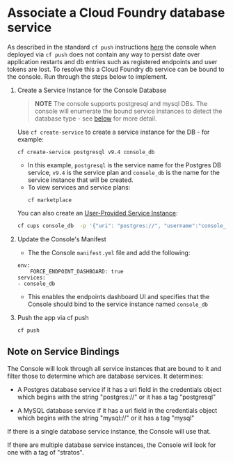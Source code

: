 # Associate a Cloud Foundry database service

As described in the standard `cf push` instructions [here](../README.md) the console when deployed via `cf push`
 does not contain any way to persist date over application restarts and db entries such as registered endpoints
 and user tokens are lost. To resolve this a Cloud Foundry db service can be bound to the console. Run through 
 the steps below to implement.

1. Create a Service Instance for the Console Database

    > **NOTE** The console supports postgresql and mysql DBs. The console will enumerate the bound service instances to detect the database type - see  [below](#note-on-service-bindings) for more detail.

    Use `cf create-service` to create a service instance for the DB - for example:
    ```
    cf create-service postgresql v9.4 console_db
    ```
    * In this example, `postgresql` is the service name for the Postgres DB service, `v9.4` is the service plan and `console_db` is the name for the service instance that will be created. 
    * To view services and service plans:
      ```
      cf marketplace
      ```

    You can also create an [User-Provided Service Instance](https://docs.cloudfoundry.org/devguide/services/user-provided.html):
    ```bash
    cf cups console_db  -p '{"uri": "postgres://", "username":"console_appuser", "password":"***", "hostname":"192.168.12.34", "port":"5432", "dbname":"console_db" }'
    ```
1. Update the Console's Manifest

   * The the Console `manifest.yml` file and add the following:
    ```
    env:
        FORCE_ENDPOINT_DASHBOARD: true
    services:
    - console_db
    ```

    * This enables the endpoints dashboard UI and specifies that the Console should bind to the service instance named `console_db`

1. Push the app via cf push
    ```
    cf push
    ```

    
## Note on Service Bindings

The Console will look through all service instances that are bound to it and filter those to determine which are database services. It determines:

* A Postgres database service if it has a uri field in the credentials object which begins with the string "postgres://" or it has a tag "postgresql"

* A MySQL database service if it has a uri field in the credentials object which begins with the string "mysql://" or it has a tag "mysql"

If there is a single database service instance, the Console will use that.

If there are multiple database service instances, the Console will look for one with a tag of "stratos".
